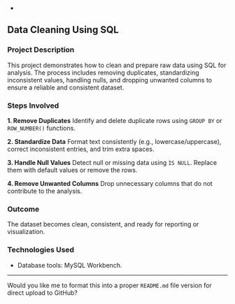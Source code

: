 -

## Data Cleaning Using SQL

### Project Description

This project demonstrates how to clean and prepare raw data using SQL for analysis. The process includes removing duplicates, standardizing inconsistent values, handling nulls, and dropping unwanted columns to ensure a reliable and consistent dataset.

### Steps Involved

**1. Remove Duplicates**
Identify and delete duplicate rows using `GROUP BY` or `ROW_NUMBER()` functions.

**2. Standardize Data**
Format text consistently (e.g., lowercase/uppercase), correct inconsistent entries, and trim extra spaces.

**3. Handle Null Values**
Detect null or missing data using `IS NULL`. Replace them with default values or remove the rows.

**4. Remove Unwanted Columns**
Drop unnecessary columns that do not contribute to the analysis.

### Outcome

The dataset becomes clean, consistent, and ready for reporting or visualization.

### Technologies Used

* Database tools: MySQL Workbench.

---

Would you like me to format this into a proper `README.md` file version for direct upload to GitHub?


